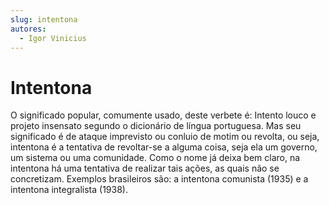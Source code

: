 ```yaml
---
slug: intentona
autores: 
  - Igor Vinicius
---
```


# Intentona
O significado popular, comumente usado, deste verbete é: Intento louco e projeto insensato
segundo o dicionário de língua portuguesa. Mas seu significado é de ataque imprevisto ou
conluio de motim ou revolta, ou seja, intentona é a tentativa de revoltar-se a alguma coisa, seja
ela um governo, um sistema ou uma comunidade. Como o nome já deixa bem claro, na intentona
há uma tentativa de realizar tais ações, as quais não se concretizam. Exemplos brasileiros são: a
intentona comunista (1935) e a intentona integralista (1938).